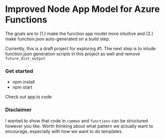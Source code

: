 # Improved Node App Model for Azure Functions
The goals are to (1.) make the function app model more intuitive and (2.) make function.json auto-generated on a build step. 

Currently, this is a draft project for exploring #1.
The next step is to inlude function.json generation scripts in this project as well and remove `future_dist_output`

### Get started
- npm install
- npm start

Check out app.ts code

### Disclaimer
I wanted to show that code in `common` and `functions` can be structured however you like. Worth thinking about what pattern we actually want to encourage, especially with how we want to do templates.